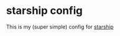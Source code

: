 # starship config

This is my (super simple) config for [starship](https://github.com/starship/starship)
